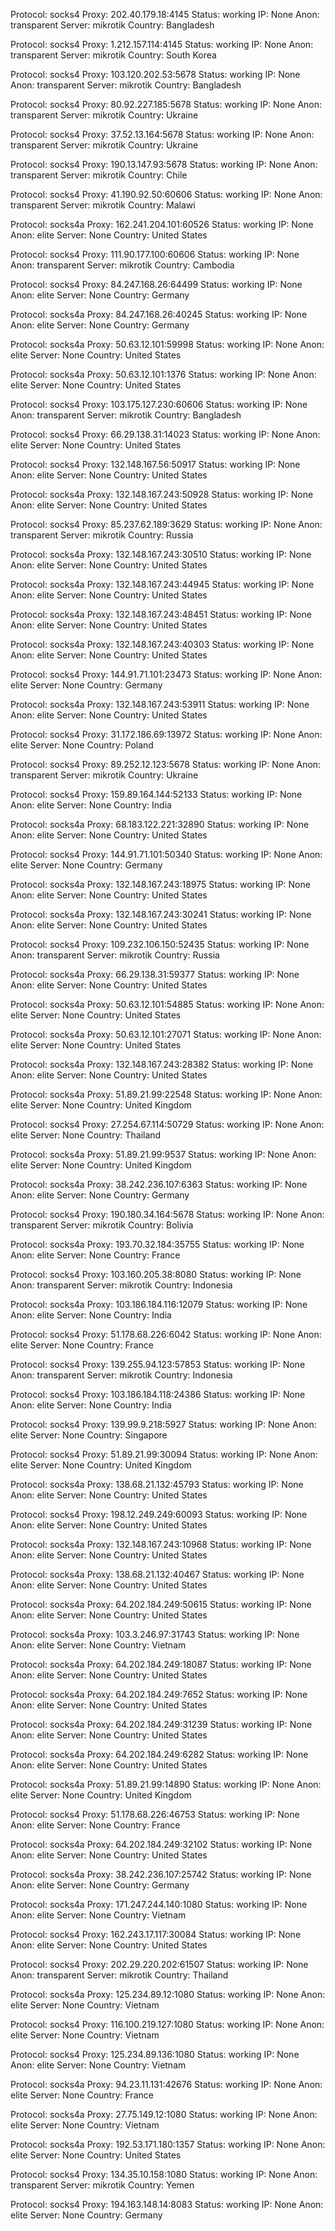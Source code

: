 Protocol: socks4
Proxy: 202.40.179.18:4145
Status: working
IP: None
Anon: transparent
Server: mikrotik
Country: Bangladesh

Protocol: socks4
Proxy: 1.212.157.114:4145
Status: working
IP: None
Anon: transparent
Server: mikrotik
Country: South Korea

Protocol: socks4
Proxy: 103.120.202.53:5678
Status: working
IP: None
Anon: transparent
Server: mikrotik
Country: Bangladesh

Protocol: socks4
Proxy: 80.92.227.185:5678
Status: working
IP: None
Anon: transparent
Server: mikrotik
Country: Ukraine

Protocol: socks4
Proxy: 37.52.13.164:5678
Status: working
IP: None
Anon: transparent
Server: mikrotik
Country: Ukraine

Protocol: socks4
Proxy: 190.13.147.93:5678
Status: working
IP: None
Anon: transparent
Server: mikrotik
Country: Chile

Protocol: socks4
Proxy: 41.190.92.50:60606
Status: working
IP: None
Anon: transparent
Server: mikrotik
Country: Malawi

Protocol: socks4a
Proxy: 162.241.204.101:60526
Status: working
IP: None
Anon: elite
Server: None
Country: United States

Protocol: socks4
Proxy: 111.90.177.100:60606
Status: working
IP: None
Anon: transparent
Server: mikrotik
Country: Cambodia

Protocol: socks4
Proxy: 84.247.168.26:64499
Status: working
IP: None
Anon: elite
Server: None
Country: Germany

Protocol: socks4a
Proxy: 84.247.168.26:40245
Status: working
IP: None
Anon: elite
Server: None
Country: Germany

Protocol: socks4a
Proxy: 50.63.12.101:59998
Status: working
IP: None
Anon: elite
Server: None
Country: United States

Protocol: socks4a
Proxy: 50.63.12.101:1376
Status: working
IP: None
Anon: elite
Server: None
Country: United States

Protocol: socks4
Proxy: 103.175.127.230:60606
Status: working
IP: None
Anon: transparent
Server: mikrotik
Country: Bangladesh

Protocol: socks4
Proxy: 66.29.138.31:14023
Status: working
IP: None
Anon: elite
Server: None
Country: United States

Protocol: socks4
Proxy: 132.148.167.56:50917
Status: working
IP: None
Anon: elite
Server: None
Country: United States

Protocol: socks4a
Proxy: 132.148.167.243:50928
Status: working
IP: None
Anon: elite
Server: None
Country: United States

Protocol: socks4
Proxy: 85.237.62.189:3629
Status: working
IP: None
Anon: transparent
Server: mikrotik
Country: Russia

Protocol: socks4a
Proxy: 132.148.167.243:30510
Status: working
IP: None
Anon: elite
Server: None
Country: United States

Protocol: socks4a
Proxy: 132.148.167.243:44945
Status: working
IP: None
Anon: elite
Server: None
Country: United States

Protocol: socks4a
Proxy: 132.148.167.243:48451
Status: working
IP: None
Anon: elite
Server: None
Country: United States

Protocol: socks4a
Proxy: 132.148.167.243:40303
Status: working
IP: None
Anon: elite
Server: None
Country: United States

Protocol: socks4
Proxy: 144.91.71.101:23473
Status: working
IP: None
Anon: elite
Server: None
Country: Germany

Protocol: socks4a
Proxy: 132.148.167.243:53911
Status: working
IP: None
Anon: elite
Server: None
Country: United States

Protocol: socks4
Proxy: 31.172.186.69:13972
Status: working
IP: None
Anon: elite
Server: None
Country: Poland

Protocol: socks4
Proxy: 89.252.12.123:5678
Status: working
IP: None
Anon: transparent
Server: mikrotik
Country: Ukraine

Protocol: socks4
Proxy: 159.89.164.144:52133
Status: working
IP: None
Anon: elite
Server: None
Country: India

Protocol: socks4a
Proxy: 68.183.122.221:32890
Status: working
IP: None
Anon: elite
Server: None
Country: United States

Protocol: socks4
Proxy: 144.91.71.101:50340
Status: working
IP: None
Anon: elite
Server: None
Country: Germany

Protocol: socks4a
Proxy: 132.148.167.243:18975
Status: working
IP: None
Anon: elite
Server: None
Country: United States

Protocol: socks4a
Proxy: 132.148.167.243:30241
Status: working
IP: None
Anon: elite
Server: None
Country: United States

Protocol: socks4
Proxy: 109.232.106.150:52435
Status: working
IP: None
Anon: transparent
Server: mikrotik
Country: Russia

Protocol: socks4a
Proxy: 66.29.138.31:59377
Status: working
IP: None
Anon: elite
Server: None
Country: United States

Protocol: socks4a
Proxy: 50.63.12.101:54885
Status: working
IP: None
Anon: elite
Server: None
Country: United States

Protocol: socks4a
Proxy: 50.63.12.101:27071
Status: working
IP: None
Anon: elite
Server: None
Country: United States

Protocol: socks4a
Proxy: 132.148.167.243:28382
Status: working
IP: None
Anon: elite
Server: None
Country: United States

Protocol: socks4a
Proxy: 51.89.21.99:22548
Status: working
IP: None
Anon: elite
Server: None
Country: United Kingdom

Protocol: socks4
Proxy: 27.254.67.114:50729
Status: working
IP: None
Anon: elite
Server: None
Country: Thailand

Protocol: socks4a
Proxy: 51.89.21.99:9537
Status: working
IP: None
Anon: elite
Server: None
Country: United Kingdom

Protocol: socks4a
Proxy: 38.242.236.107:6363
Status: working
IP: None
Anon: elite
Server: None
Country: Germany

Protocol: socks4
Proxy: 190.180.34.164:5678
Status: working
IP: None
Anon: transparent
Server: mikrotik
Country: Bolivia

Protocol: socks4a
Proxy: 193.70.32.184:35755
Status: working
IP: None
Anon: elite
Server: None
Country: France

Protocol: socks4
Proxy: 103.160.205.38:8080
Status: working
IP: None
Anon: transparent
Server: mikrotik
Country: Indonesia

Protocol: socks4a
Proxy: 103.186.184.116:12079
Status: working
IP: None
Anon: elite
Server: None
Country: India

Protocol: socks4
Proxy: 51.178.68.226:6042
Status: working
IP: None
Anon: elite
Server: None
Country: France

Protocol: socks4
Proxy: 139.255.94.123:57853
Status: working
IP: None
Anon: transparent
Server: mikrotik
Country: Indonesia

Protocol: socks4
Proxy: 103.186.184.118:24386
Status: working
IP: None
Anon: elite
Server: None
Country: India

Protocol: socks4
Proxy: 139.99.9.218:5927
Status: working
IP: None
Anon: elite
Server: None
Country: Singapore

Protocol: socks4
Proxy: 51.89.21.99:30094
Status: working
IP: None
Anon: elite
Server: None
Country: United Kingdom

Protocol: socks4a
Proxy: 138.68.21.132:45793
Status: working
IP: None
Anon: elite
Server: None
Country: United States

Protocol: socks4
Proxy: 198.12.249.249:60093
Status: working
IP: None
Anon: elite
Server: None
Country: United States

Protocol: socks4a
Proxy: 132.148.167.243:10968
Status: working
IP: None
Anon: elite
Server: None
Country: United States

Protocol: socks4a
Proxy: 138.68.21.132:40467
Status: working
IP: None
Anon: elite
Server: None
Country: United States

Protocol: socks4a
Proxy: 64.202.184.249:50615
Status: working
IP: None
Anon: elite
Server: None
Country: United States

Protocol: socks4a
Proxy: 103.3.246.97:31743
Status: working
IP: None
Anon: elite
Server: None
Country: Vietnam

Protocol: socks4a
Proxy: 64.202.184.249:18087
Status: working
IP: None
Anon: elite
Server: None
Country: United States

Protocol: socks4a
Proxy: 64.202.184.249:7652
Status: working
IP: None
Anon: elite
Server: None
Country: United States

Protocol: socks4a
Proxy: 64.202.184.249:31239
Status: working
IP: None
Anon: elite
Server: None
Country: United States

Protocol: socks4a
Proxy: 64.202.184.249:6282
Status: working
IP: None
Anon: elite
Server: None
Country: United States

Protocol: socks4a
Proxy: 51.89.21.99:14890
Status: working
IP: None
Anon: elite
Server: None
Country: United Kingdom

Protocol: socks4
Proxy: 51.178.68.226:46753
Status: working
IP: None
Anon: elite
Server: None
Country: France

Protocol: socks4a
Proxy: 64.202.184.249:32102
Status: working
IP: None
Anon: elite
Server: None
Country: United States

Protocol: socks4a
Proxy: 38.242.236.107:25742
Status: working
IP: None
Anon: elite
Server: None
Country: Germany

Protocol: socks4a
Proxy: 171.247.244.140:1080
Status: working
IP: None
Anon: elite
Server: None
Country: Vietnam

Protocol: socks4
Proxy: 162.243.17.117:30084
Status: working
IP: None
Anon: elite
Server: None
Country: United States

Protocol: socks4
Proxy: 202.29.220.202:61507
Status: working
IP: None
Anon: transparent
Server: mikrotik
Country: Thailand

Protocol: socks4a
Proxy: 125.234.89.12:1080
Status: working
IP: None
Anon: elite
Server: None
Country: Vietnam

Protocol: socks4
Proxy: 116.100.219.127:1080
Status: working
IP: None
Anon: elite
Server: None
Country: Vietnam

Protocol: socks4
Proxy: 125.234.89.136:1080
Status: working
IP: None
Anon: elite
Server: None
Country: Vietnam

Protocol: socks4a
Proxy: 94.23.11.131:42676
Status: working
IP: None
Anon: elite
Server: None
Country: France

Protocol: socks4a
Proxy: 27.75.149.12:1080
Status: working
IP: None
Anon: elite
Server: None
Country: Vietnam

Protocol: socks4a
Proxy: 192.53.171.180:1357
Status: working
IP: None
Anon: elite
Server: None
Country: United States

Protocol: socks4
Proxy: 134.35.10.158:1080
Status: working
IP: None
Anon: transparent
Server: mikrotik
Country: Yemen

Protocol: socks4
Proxy: 194.163.148.14:8083
Status: working
IP: None
Anon: elite
Server: None
Country: Germany

